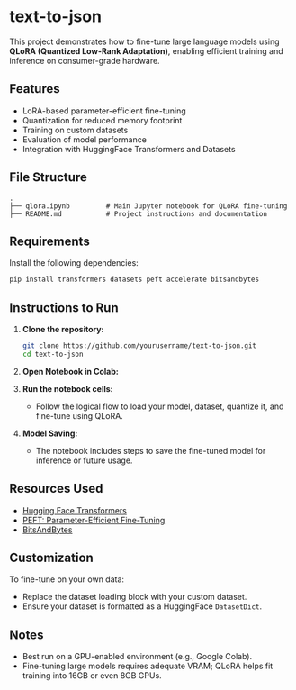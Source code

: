 
# text-to-json

This project demonstrates how to fine-tune large language models using **QLoRA (Quantized Low-Rank Adaptation)**, enabling efficient training and inference on consumer-grade hardware.

## Features

- LoRA-based parameter-efficient fine-tuning
- Quantization for reduced memory footprint
- Training on custom datasets
- Evaluation of model performance
- Integration with HuggingFace Transformers and Datasets

## File Structure

```
.
├── qlora.ipynb         # Main Jupyter notebook for QLoRA fine-tuning
├── README.md           # Project instructions and documentation
```

## Requirements

Install the following dependencies:

```bash
pip install transformers datasets peft accelerate bitsandbytes
```

## Instructions to Run

1. **Clone the repository:**
   ```bash
   git clone https://github.com/yourusername/text-to-json.git
   cd text-to-json
   ```

2. **Open Notebook in Colab:**

3. **Run the notebook cells:**
   - Follow the logical flow to load your model, dataset, quantize it, and fine-tune using QLoRA.

4. **Model Saving:**
   - The notebook includes steps to save the fine-tuned model for inference or future usage.

## Resources Used

- [Hugging Face Transformers](https://huggingface.co/docs/transformers/index)
- [PEFT: Parameter-Efficient Fine-Tuning](https://github.com/huggingface/peft)
- [BitsAndBytes](https://github.com/TimDettmers/bitsandbytes)

## Customization

To fine-tune on your own data:
- Replace the dataset loading block with your custom dataset.
- Ensure your dataset is formatted as a HuggingFace `DatasetDict`.

## Notes

- Best run on a GPU-enabled environment (e.g., Google Colab).
- Fine-tuning large models requires adequate VRAM; QLoRA helps fit training into 16GB or even 8GB GPUs.

